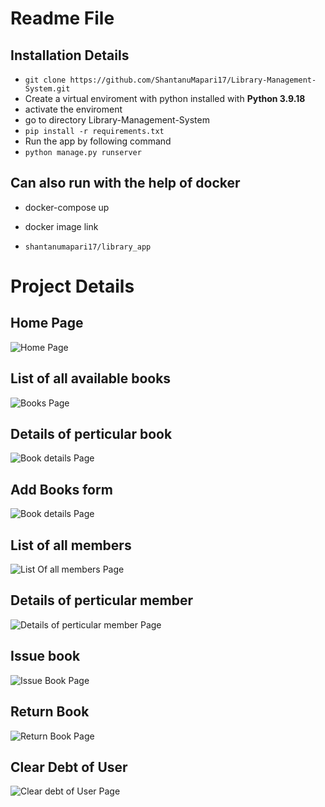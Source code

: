 # Readme File
## Installation Details
- `git clone https://github.com/ShantanuMapari17/Library-Management-System.git`
- Create a virtual enviroment with python installed with **Python 3.9.18**
- activate the enviroment
- go to directory Library-Management-System
- `pip install -r requirements.txt`
- Run the app by following command
- `python manage.py runserver`

## Can also run with the help of docker
- docker-compose up
  
- docker image link
- `shantanumapari17/library_app`

# Project Details
## Home Page
![Home Page](/ProjectScreenShots/HomePage.png)


## List of all available books
![Books Page](/ProjectScreenShots/ListOfAllBooks.png)

## Details of perticular book
![Book details Page](/ProjectScreenShots/DetailsOfPerticularBook.png)

## Add Books form
![Book details Page](/ProjectScreenShots/AddBookForm.png)

## List of all members
![List Of all members Page](/ProjectScreenShots/ListOfMembers.png)

## Details of perticular member
![Details of perticular member Page](/ProjectScreenShots/DetailsOfMember.png)

## Issue book
![Issue Book Page](/ProjectScreenShots/IssueBook.png)

## Return Book
![Return Book Page](/ProjectScreenShots/ReturnBook.png)

## Clear Debt of User
![Clear debt of User Page](/ProjectScreenShots/ClearDebt.png)
